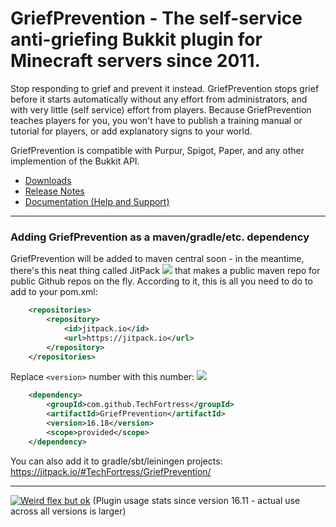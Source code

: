 # GriefPrevention - The self-service anti-griefing Bukkit plugin for Minecraft servers since 2011.

Stop responding to grief and prevent it instead. GriefPrevention stops grief 
before it starts automatically without any effort from administrators, 
and with very little (self service) effort from players.
Because GriefPrevention teaches players for you, you won't have to publish a
training manual or tutorial for players, or add explanatory signs to your world.

GriefPrevention is compatible with Purpur, Spigot, Paper, and any other implemention of the Bukkit API.

- [Downloads](https://dev.bukkit.org/projects/grief-prevention/files)
- [Release Notes](https://github.com/TechFortress/GriefPrevention/releases)
- [Documentation (Help and Support)](https://docs.griefprevention.com)

---

### Adding GriefPrevention as a maven/gradle/etc. dependency

GriefPrevention will be added to maven central soon - in the meantime, there's this neat thing called JitPack [![](https://jitpack.io/v/TechFortress/GriefPrevention.svg)](https://jitpack.io/#TechFortress/GriefPrevention) that makes a public maven repo for public Github repos on the fly.
According to it, this is all you need to do to add to your pom.xml:
```xml
	<repositories>
		<repository>
		    <id>jitpack.io</id>
		    <url>https://jitpack.io</url>
		</repository>
	</repositories>
```

Replace `<version>` number with this number: [![](https://jitpack.io/v/TechFortress/GriefPrevention.svg)](https://jitpack.io/#TechFortress/GriefPrevention)
```xml
	<dependency>
	    <groupId>com.github.TechFortress</groupId>
	    <artifactId>GriefPrevention</artifactId>
	    <version>16.18</version>
        <scope>provided</scope>
	</dependency>
```

You can also add it to gradle/sbt/leiningen projects: https://jitpack.io/#TechFortress/GriefPrevention/

---

[![Weird flex but ok](https://bstats.org/signatures/bukkit/GriefPrevention-legacy.svg)](https://bstats.org/plugin/bukkit/GriefPrevention-legacy)
(Plugin usage stats since version 16.11 - actual use across all versions is larger)
